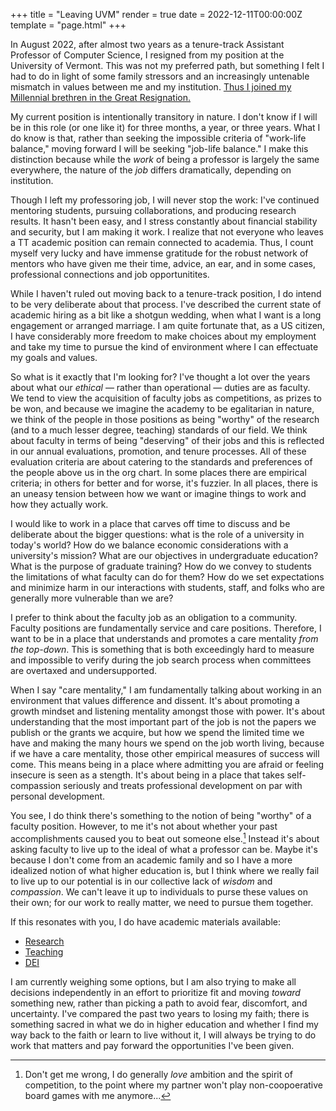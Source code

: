 +++
title = "Leaving UVM"
render = true
date = 2022-12-11T00:00:00Z
template = "page.html"
+++

In August 2022, after almost two years as a tenure-track Assistant Professor of Computer Science, I resigned from my position at the University of Vermont. This was not my preferred path, but something I felt I had to do in light of some family stressors and an increasingly untenable mismatch in values between me and my institution. [Thus I joined my Millennial brethren in the Great Resignation.](https://fortune.com/2022/06/10/millennials-not-gen-z-are-fueling-the-great-resignation/)

<!-- As an older Millennial, I am amongst a cohort that has born the brunt of economic insecurity over the past twenty years. [Unlike the Gen-Xers who went before, I never believed that I could have it all.](https://www.theatlantic.com/magazine/archive/2012/07/why-women-still-cant-have-it-all/309020/) Instead, I focused on having just one thing: the ability to do meaningful work in such a way that would make the world a better place. I have put considerable effort into molding myself to be an ideal worker. I have eschewed many aspects of my personal life in serve of having a career. This is a choice I've felt I've had to make, as someone without familial connections or generational wealth. Of course, this meant that when the  -->

<!-- Years ago as a graduate student I recall meeting with other graduate students and current faculty to discuss the questions we would be asking of faculty candidates. My favorite question was "why do you want to be a professor?" This was immediately shot down by a new Assistant Professor; his counter arguement that people don't always know why they want things, and that he knew he wanted to be a professor since childhood. I was not sure how a child would know what it meant to be a professor (don't most kids want to be astronauts, ninjas, and the like?), but it was not worth pushing in the presence of someone with positional power.  -->

<!-- I for one never wanted to "be a professor" &mdash; I have always, since childhood, wanted to do intellectually engaging and socially meaningful work. While the job of "professor" is often billed as meeting these criteria, in the business that is higher educuation, this is not always the case.  -->

My current position is intentionally transitory in nature. I don't know if I will be in this role (or one like it) for three months, a year, or three years. What I do know is that, rather than seeking the impossible criteria of "work-life balance," moving forward I will be seeking "job-life balance." I make this distinction because while the _work_ of being a professor is largely the same everywhere, the nature of the _job_ differs dramatically, depending on institution. 

Though I left my professoring job, I will never stop the work: I've continued mentoring students, pursuing collaborations, and producing research results. 
It hasn't been easy, and I stress constantly about financial stability and security, but I am making it work. 
I realize that not everyone who leaves a TT academic position can remain connected to academia. Thus, I count myself very lucky and have immense gratitude for the robust network of mentors who have given me their time, advice, an ear, and in some cases, professional connections and job opportunitites. 

<!-- I don't know if the title of "professor" is what I want anymore, but I do know that the academic job market is a bit like a shotgun wedding.  What I am looking for is something more like a long engagement or arranged marriage.  -->

<!-- Now is an especially challenging time to be navigating uncertainty.  -->
While I haven't ruled out moving back to a tenure-track position, I do intend to be very deliberate about that process. I've described the current state of academic hiring as a bit like a shotgun wedding, when what I want is a long engagement or arranged marriage. 
I am quite fortunate that, as a US citizen, I have considerably more freedom to make choices about my employment and take my time to pursue the kind of environment where I can effectuate my goals and values. 

So what is it exactly that I'm looking for? I've thought a lot over the years about what our _ethical_ &mdash; rather than operational &mdash; duties are as faculty. 
We tend to view the acquisition of faculty jobs as competitions, as prizes to be won, and because we imagine the academy to be egalitarian in nature, we think of the people in those positions as being "worthy" of the research (and to a much lesser degree, teaching) standards of our field. 
We think about faculty in terms of being "deserving" of their jobs and this is reflected in our annual evaluations, promotion, and tenure processes. 
All of these evaluation criteria are about catering to the standards and preferences of the people above us in the org chart. In some places there are empirical criteria; in others for better and for worse, it's fuzzier. In all places, there is an uneasy tension between how we want or imagine things to work and how they actually work. 

I would like to work in a place that carves off time to discuss and be deliberate about the bigger questions: what is the role of a university in today's world? How do we balance economic considerations with a university's mission? What are our objectives in undergraduate education? What is the purpose of graduate training? How do we convey to students the limitations of what faculty can do for them? How do we set expectations and minimize harm in our interactions with students, staff, and folks who are generally more vulnerable than we are?

I prefer to think about the faculty job as an obligation to a community. 
Faculty positions are fundamentally service and care positions.
Therefore, I want to be in a place that understands and promotes a care mentality _from the top-down_. This is something that is both exceedingly hard to measure and impossible to verify during the job search process when committees are overtaxed and undersupported. 

When I say "care mentality," I am fundamentally talking about working in an environment that values difference and dissent. It's about promoting a growth mindset and listening mentality amongst those with power. It's about understanding that the most important part of the job is not the papers we publish or the grants we acquire, but how we spend the limited time we have and making the many hours we spend on the job worth living, because if we have a care mentality, those other empirical measures of success will come. This means being in a place where admitting you are afraid or feeling insecure is seen as a stength. It's about being in a place that takes self-compassion seriously and treats professional development on par with personal development. 

You see, I do think there's something to the notion of being "worthy" of a faculty position. However, to me it's not about whether your past accomplishments caused you to beat out someone else.[^1] Instead it's about asking faculty to live up to the ideal of what a professor can be. Maybe it's because I don't come from an academic family and so I have a more idealized notion of what higher education is, but I think where we really fail to live up to our potential is in our collective lack of _wisdom_ and _compassion_. We can't leave it up to individuals to purse these values on their own; for our work to really matter, we need to pursue them together. 

If this resonates with you, I do have academic materials available: 

* [Research](/research22.pdf)
* [Teaching](/teaching22.pdf)
* [DEI](/DEI22.pdf)

I am currently weighing some options, but I am also trying to make all decisions independently in an effort to prioritize fit and moving _toward_ something new, rather than picking a path to avoid fear, discomfort, and uncertainty. I've compared the past two years to losing my faith; there is something sacred in what we do in higher education and whether I find my way back to the faith or learn to live without it, I will always be trying to do work that matters and pay forward the opportunities I've been given.

[^1]: Don't get me wrong, I do generally _love_ ambition and the spirit of competition, to the point where my partner won't play non-coopoerative board games with me anymore...